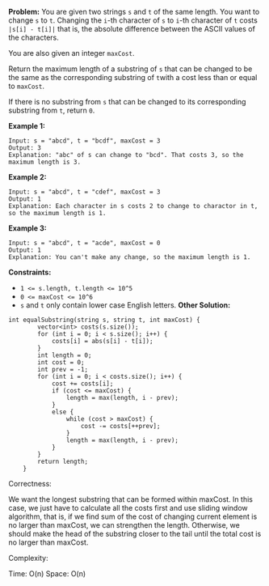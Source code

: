 **Problem:**
You are given two strings `s` and `t` of the same length. You want to change `s` to `t`. Changing the `i`-th character of `s` to `i`-th character of `t` costs `|s[i] - t[i]|` that is, the absolute difference between the ASCII values of the characters.

You are also given an integer `maxCost`.

Return the maximum length of a substring of `s` that can be changed to be the same as the corresponding substring of `t`with a cost less than or equal to `maxCost`.

If there is no substring from `s` that can be changed to its corresponding substring from `t`, return `0`.

 

**Example 1:**

```
Input: s = "abcd", t = "bcdf", maxCost = 3
Output: 3
Explanation: "abc" of s can change to "bcd". That costs 3, so the maximum length is 3.
```

**Example 2:**

```
Input: s = "abcd", t = "cdef", maxCost = 3
Output: 1
Explanation: Each character in s costs 2 to change to charactor in t, so the maximum length is 1.
```

**Example 3:**

```
Input: s = "abcd", t = "acde", maxCost = 0
Output: 1
Explanation: You can't make any change, so the maximum length is 1.
```

 

**Constraints:**

- `1 <= s.length, t.length <= 10^5`
- `0 <= maxCost <= 10^6`
- `s` and `t` only contain lower case English letters.
**Other Solution:**
```
int equalSubstring(string s, string t, int maxCost) {
        vector<int> costs(s.size());
        for (int i = 0; i < s.size(); i++) {
            costs[i] = abs(s[i] - t[i]);
        }
        int length = 0;
        int cost = 0;
        int prev = -1;
        for (int i = 0; i < costs.size(); i++) {
            cost += costs[i];
            if (cost <= maxCost) {
                length = max(length, i - prev);
            }
            else {
                while (cost > maxCost) {
                    cost -= costs[++prev];
                }
                length = max(length, i - prev);
            }
        }
        return length;
    }
```
Correctness:

We want the longest substring that can be formed within maxCost. In this case, we just have to calculate all the costs first and use sliding window algorithm, that is, if we find sum of the cost of changing current element is no larger than maxCost, we can strengthen the length. Otherwise, we should make the head of the substring closer to the tail until the total cost is no larger than maxCost.

Complexity:

Time: O(n)
Space: O(n)